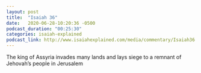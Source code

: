 ```yaml
---
layout: post
title:  "Isaiah 36"
date:   2020-06-28-10:20:36 -0500
podcast_duration: "00:25:30"
categories: isaiah-explained
podcast_link: http://www.isaiahexplained.com/media/commentary/Isaiah36.mp3
---
```

The king of Assyria invades many lands and lays siege to a remnant of Jehovah’s people in Jerusalem
